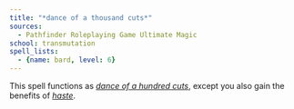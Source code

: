 ```yaml
---
title: "*dance of a thousand cuts*"
sources:
  - Pathfinder Roleplaying Game Ultimate Magic
school: transmutation
spell_lists:
  - {name: bard, level: 6}
---
```


This spell functions as [*dance of a hundred cuts*](/spells/dance-of-a-hundred-cuts/), except you also gain the benefits of [*haste*](/spells/haste/).

